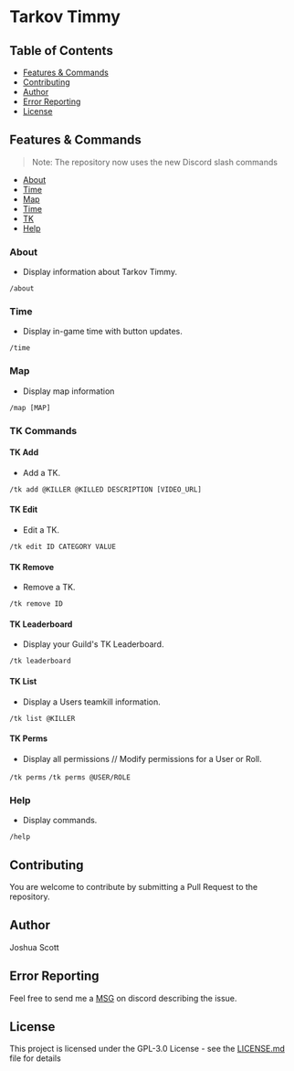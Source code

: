 # Tarkov Timmy

## Table of Contents

* [Features & Commands](#features--commands)
* [Contributing](#contributing)
* [Author](#author)
* [Error Reporting](#error-reporting)
* [License](#license)

## Features & Commands

> Note: The repository now uses the new Discord slash commands

* [About](#about)
* [Time](#time)
* [Map](#map)
* [Time](#time)
* [TK](#tk)
* [Help](#help)

### About

* Display information about Tarkov Timmy.

`/about`

### Time

* Display in-game time with button updates.

`/time`

### Map

* Display map information

`/map [MAP]`

### TK Commands

#### TK Add
* Add a TK.

`/tk add @KILLER @KILLED DESCRIPTION [VIDEO_URL]`

#### TK Edit
* Edit a TK.

`/tk edit ID CATEGORY VALUE`

#### TK Remove
* Remove a TK.

`/tk remove ID`

#### TK Leaderboard
* Display your Guild's TK Leaderboard.

`/tk leaderboard`

#### TK List
* Display a Users teamkill information.

`/tk list @KILLER`

#### TK Perms
* Display all permissions // Modify permissions for a User or Roll.

`/tk perms`
`/tk perms @USER/ROLE`

### Help

* Display commands.

`/help`

## Contributing

You are welcome to contribute by submitting a Pull Request to the repository.

## Author

Joshua Scott

## Error Reporting

Feel free to send me a [MSG](https://discordapp.com/users/170925319518158848/) on discord describing the issue.

## License

This project is licensed under the GPL-3.0 License - see the [LICENSE.md](LICENSE) file for details